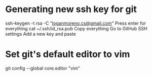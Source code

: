 # Generating new ssh key for git
ssh-keygen -t rsa -C "loganmoreno.cs@gmail.com"
Press enter for everything
cat ~/.ssh/id_rsa.pub
Copy everything
Go to GitHub SSH settings
Add a new key and paste

# Set git's default editor to vim
git config --global core.editor "vim"
